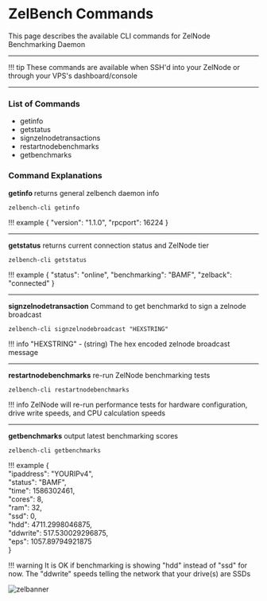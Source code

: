 # ZelBench Commands

This page describes the available CLI commands for ZelNode Benchmarking Daemon

---

!!! tip
    These commands are available when SSH'd into your ZelNode or through your VPS's dashboard/console

---

### List of Commands

* getinfo
* getstatus
* signzelnodetransactions
* restartnodebenchmarks
* getbenchmarks

### Command Explanations

<b> getinfo </b> returns general zelbench daemon info

```
zelbench-cli getinfo
```

!!! example
    {
        "version": "1.1.0",
        "rpcport": 16224
    }

---

<b> getstatus</b> returns current connection status and ZelNode tier

```
zelbench-cli getstatus
```

!!! example
    {
        "status": "online",
        "benchmarking": "BAMF",
        "zelback": "connected"
    }

---

<b> signzelnodetransaction</b> Command to get benchmarkd to sign a zelnode broadcast
```
zelbench-cli signzelnodebroadcast "HEXSTRING"
```

!!! info
    "HEXSTRING" - (string) The hex encoded zelnode broadcast message

---

<b> restartnodebenchmarks</b> re-run ZelNode benchmarking tests

```
zelbench-cli restartnodebenchmarks
```

!!! info
    ZelNode will re-run performance tests for hardware configuration, drive write speeds, and CPU calculation speeds

---

<b> getbenchmarks</b> output latest benchmarking scores
```
zelbench-cli getbenchmarks
```

!!! example
    {<br>
        "ipaddress": "YOURIPv4",<br>
        "status": "BAMF",<br>
        "time": 1586302461,<br>
        "cores": 8,<br>
        "ram": 32,<br>
        "ssd": 0,<br>
        "hdd": 4711.2998046875,<br>
        "ddwrite": 517.530029296875,<br>
        "eps": 1057.89794921875<br>
    }

!!! warning
    It is OK if benchmarking is showing "hdd" instead of "ssd" for now. The "ddwrite" speeds telling the network that your drive(s) are SSDs

![zelbanner](/img/ZelComposite_BlackBG.png)
